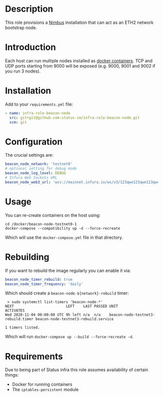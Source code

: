 # Description

This role provisions a [Nimbus](https://nimbus.status.im/) installation that can act as an ETH2 network bootstrap node.

# Introduction

Each host can run multiple nodes installed as [docker containers](https://github.com/status-im/nimbus/docker).
TCP and UDP ports starting from 9000 will be exposed (e.g. 9000, 9001 and 9002 if you run 3 nodes).

# Installation

Add to your `requirements.yml` file:
```yaml
- name: infra-role-beacon-node
  src: git+git@github.com:status-im/infra-role-beacon-node.git
  scm: git
```

# Configuration

The crucial settings are:
```yaml
beacon_node_network: 'testnet0'
# optional setting for debug mode
beacon_node_log_level: DEBUG
# Infura Web Sockets URL
beacon_node_web3_url: 'wss://mainnet.infura.io/ws/v3/123qwe123qwe123qwe'
```

# Usage

You can re-create containers on the host using:
```
cd /docker/beacon-node-testnet0-1
docker-compose --compatibility up -d --force-recreate
```
Which will use the `docker-compose.yml` file in that directory.

# Rebuilding

If you want to rebuild the image regularly you can enable it via:
```yaml
beacon_node_timer_rebuild: true
beacon_node_timer_frequency: 'daily'
```
Which should create a `beacon-node-${network}-rebuild` timer:
```
 > sudo systemctl list-timers 'beacon-node-*'
NEXT                        LEFT    LAST PASSED UNIT                               ACTIVATES                           
Wed 2020-11-04 00:00:00 UTC 9h left n/a  n/a    beacon-node-testnet3-rebuild.timer beacon-node-testnet3-rebuild.service

1 timers listed.
```
Which will run `docker-compose up --build --force-recreate -d`.

# Requirements

Due to being part of Status infra this role assumes availability of certain things:

* Docker for running containers
* The `iptables-persistent` module
